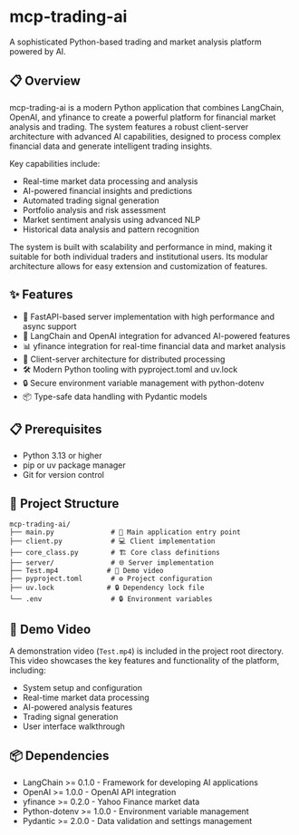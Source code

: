 # mcp-trading-ai
A sophisticated Python-based trading and market analysis platform powered by AI.

## 📋 Overview

mcp-trading-ai is a modern Python application that combines  LangChain, OpenAI, and yfinance to create a powerful platform for financial market analysis and trading. The system features a robust client-server architecture with advanced AI capabilities, designed to process complex financial data and generate intelligent trading insights.

Key capabilities include:
- Real-time market data processing and analysis
- AI-powered financial insights and predictions
- Automated trading signal generation
- Portfolio analysis and risk assessment
- Market sentiment analysis using advanced NLP
- Historical data analysis and pattern recognition

The system is built with scalability and performance in mind, making it suitable for both individual traders and institutional users. Its modular architecture allows for easy extension and customization of features.

## ✨ Features

- 🚀 FastAPI-based server implementation with high performance and async support
- 🤖 LangChain and OpenAI integration for advanced AI-powered features
- 📊 yfinance integration for real-time financial data and market analysis
- 🔌 Client-server architecture for distributed processing
- 🛠️ Modern Python tooling with pyproject.toml and uv.lock
- 🔒 Secure environment variable management with python-dotenv
- 📦 Type-safe data handling with Pydantic models

## 📋 Prerequisites

- Python 3.13 or higher
- pip or uv package manager
- Git for version control

## 📁 Project Structure

```
mcp-trading-ai/
├── main.py              # 🚀 Main application entry point
├── client.py            # 💻 Client implementation
├── core_class.py        # 🏗️ Core class definitions
├── server/              # 🌐 Server implementation
├── Test.mp4            # 🎥 Demo video
├── pyproject.toml       # ⚙️ Project configuration
├── uv.lock             # 🔒 Dependency lock file
└── .env                 # 🔒 Environment variables
```

## 🎥 Demo Video

A demonstration video (`Test.mp4`) is included in the project root directory. This video showcases the key features and functionality of the platform, including:
- System setup and configuration
- Real-time market data processing
- AI-powered analysis features
- Trading signal generation
- User interface walkthrough

## 📦 Dependencies

- LangChain >= 0.1.0 - Framework for developing AI applications
- OpenAI >= 1.0.0 - OpenAI API integration
- yfinance >= 0.2.0 - Yahoo Finance market data
- Python-dotenv >= 1.0.0 - Environment variable management
- Pydantic >= 2.0.0 - Data validation and settings management


